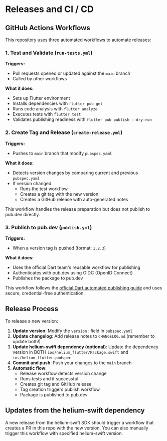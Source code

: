 # Releases and CI / CD

## GitHub Actions Workflows

This repository uses three automated workflows to automate releases:

### 1. Test and Validate (`run-tests.yml`)

**Triggers:**
- Pull requests opened or updated against the `main` branch
- Called by other workflows

**What it does:**
- Sets up Flutter environment
- Installs dependencies with `flutter pub get`
- Runs code analysis with `flutter analyze`
- Executes tests with `flutter test`
- Validates publishing readiness with `flutter pub publish --dry-run`

### 2. Create Tag and Release (`create-release.yml`)

**Triggers:**
- Pushes to `main` branch that modify `pubspec.yaml`

**What it does:**
- Detects version changes by comparing current and previous `pubspec.yaml`
- If version changed:
    - Runs the test workflow
    - Creates a git tag with the new version
    - Creates a GitHub release with auto-generated notes

This workflow handles the release preparation but does not publish to pub.dev directly.

### 3. Publish to pub.dev (`publish.yml`)

**Triggers:**
- When a version tag is pushed (format: `1.2.3`)

**What it does:**
- Uses the official Dart team's reusable workflow for publishing
- Authenticates with pub.dev using OIDC (OpenID Connect)
- Publishes the package to pub.dev

This workflow follows the [official Dart automated publishing guide](https://dart.dev/tools/pub/automated-publishing#publishing-packages-using-github-actions) and uses secure, credential-free authentication.

## Release Process

To release a new version:

1. **Update version**: Modify the `version:` field in `pubspec.yaml`
2. **Update changelog**: Add release notes to `CHANGELOG.md` (remember to update both!)
3. **Update helium-swift dependency (optional)**: Update the dependency version in BOTH `ios/helium_flutter/Package.swift` and `ios/helium_flutter.podspec`
4. **Commit and push**: Push your changes to the `main` branch
5. **Automatic flow**:
    - Release workflow detects version change
    - Runs tests and if successful
    - Creates git tag and GitHub release
    - Tag creation triggers publish workflow
    - Package is published to pub.dev

## Updates from the helium-swift dependency

A new release from the helium-swift SDK should trigger a workflow that creates a PR in this repo with the new version.
You can also manually trigger this workflow with specified helium-swift version.
